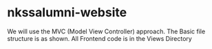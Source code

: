 # nkssalumni-website
We will use the MVC (Model View Controller) approach.
The Basic file structure is as shown.
All Frontend code is in the Views Directory
